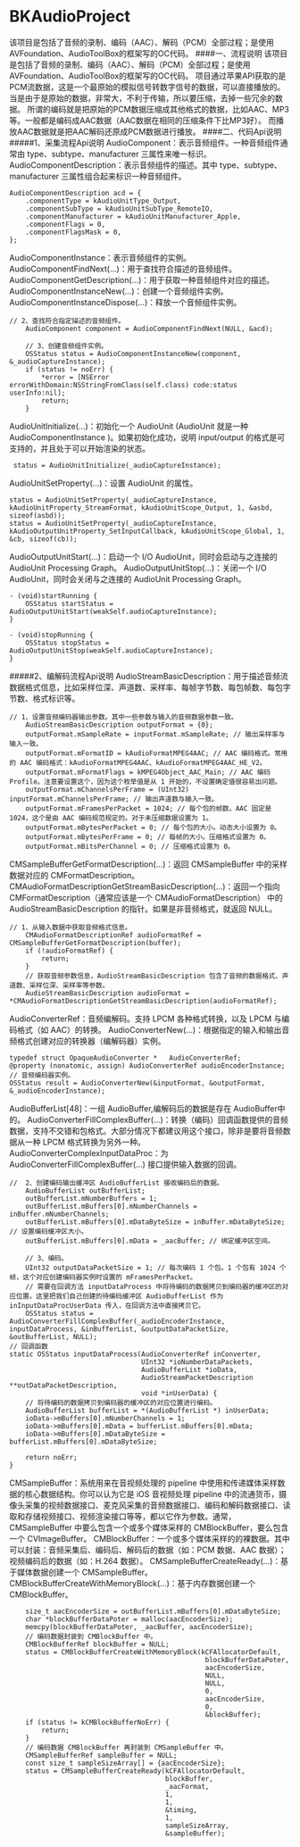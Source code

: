 # BKAudioProject

该项目是包括了音频的录制、编码（AAC）、解码（PCM）全部过程；是使用AVFoundation、AudioToolBox的框架写的OC代码。
####一、流程说明
该项目是包括了音频的录制、编码（AAC）、解码（PCM）全部过程；是使用AVFoundation、AudioToolBox的框架写的OC代码。
项目通过苹果API获取的是PCM流数据，这是一个最原始的模拟信号转数字信号的数据，可以直接播放的。当是由于是原始的数据，非常大，不利于传输，所以要压缩，去掉一些冗余的数据。
所谓的编码就是把原始的PCM数据压缩成其他格式的数据，比如AAC、MP3等。一般都是编码成AAC数据（AAC数据在相同的压缩条件下比MP3好）。
而播放AAC数据就是把AAC解码还原成PCM数据进行播放。
####二、代码Api说明
#####1、采集流程Api说明
AudioComponent：表示音频组件。一种音频组件通常由 type、subtype、manufacturer 三属性来唯一标识。
AudioComponentDescription：表示音频组件的描述。其中 type、subtype、manufacturer 三属性组合起来标识一种音频组件。
```
AudioComponentDescription acd = {
    .componentType = kAudioUnitType_Output,
    .componentSubType = kAudioUnitSubType_RemoteIO,
    .componentManufacturer = kAudioUnitManufacturer_Apple,
    .componentFlags = 0,
    .componentFlagsMask = 0,
};
```
AudioComponentInstance：表示音频组件的实例。
AudioComponentFindNext(...)：用于查找符合描述的音频组件。
AudioComponentGetDescription(...)：用于获取一种音频组件对应的描述。
AudioComponentInstanceNew(...)：创建一个音频组件实例。
AudioComponentInstanceDispose(...)：释放一个音频组件实例。
```
// 2、查找符合指定描述的音频组件。
    AudioComponent component = AudioComponentFindNext(NULL, &acd);
    
    // 3、创建音频组件实例。
    OSStatus status = AudioComponentInstanceNew(component, &_audioCaptureInstance);
    if (status != noErr) {
        *error = [NSError errorWithDomain:NSStringFromClass(self.class) code:status userInfo:nil];
        return;
    }
```
AudioUnitInitialize(...)：初始化一个 AudioUnit (AudioUnit 就是一种 AudioComponentInstance )。如果初始化成功，说明 input/output 的格式是可支持的，并且处于可以开始渲染的状态。
```
 status = AudioUnitInitialize(_audioCaptureInstance);
```
AudioUnitSetProperty(...)：设置 AudioUnit 的属性。
```
status = AudioUnitSetProperty(_audioCaptureInstance, kAudioUnitProperty_StreamFormat, kAudioUnitScope_Output, 1, &asbd, sizeof(asbd));
status = AudioUnitSetProperty(_audioCaptureInstance, kAudioOutputUnitProperty_SetInputCallback, kAudioUnitScope_Global, 1, &cb, sizeof(cb));
```
AudioOutputUnitStart(...)：启动一个 I/O AudioUnit，同时会启动与之连接的 AudioUnit Processing Graph。
AudioOutputUnitStop(...)：关闭一个 I/O AudioUnit，同时会关闭与之连接的 AudioUnit Processing Graph。
```
- (void)startRunning {
    OSStatus startStatus = AudioOutputUnitStart(weakSelf.audioCaptureInstance);
}

- (void)stopRunning {
    OSStatus stopStatus = AudioOutputUnitStop(weakSelf.audioCaptureInstance);
}
```
#####2、编解码流程Api说明
AudioStreamBasicDescription：用于描述音频流数据格式信息，比如采样位深、声道数、采样率、每帧字节数、每包帧数、每包字节数、格式标识等。
```
// 1、设置音频编码器输出参数。其中一些参数与输入的音频数据参数一致。
    AudioStreamBasicDescription outputFormat = {0};
    outputFormat.mSampleRate = inputFormat.mSampleRate; // 输出采样率与输入一致。
    outputFormat.mFormatID = kAudioFormatMPEG4AAC; // AAC 编码格式。常用的 AAC 编码格式：kAudioFormatMPEG4AAC、kAudioFormatMPEG4AAC_HE_V2。
    outputFormat.mFormatFlags = kMPEG4Object_AAC_Main; // AAC 编码 Profile。注意要设置这个，因为这个枚举值是从 1 开始的，不设置确定值很容易出问题。
    outputFormat.mChannelsPerFrame = (UInt32) inputFormat.mChannelsPerFrame; // 输出声道数与输入一致。
    outputFormat.mFramesPerPacket = 1024; // 每个包的帧数。AAC 固定是 1024，这个是由 AAC 编码规范规定的。对于未压缩数据设置为 1。
    outputFormat.mBytesPerPacket = 0; // 每个包的大小。动态大小设置为 0。
    outputFormat.mBytesPerFrame = 0; // 每帧的大小。压缩格式设置为 0。
    outputFormat.mBitsPerChannel = 0; // 压缩格式设置为 0。
```
CMSampleBufferGetFormatDescription(...)：返回 CMSampleBuffer 中的采样数据对应的 CMFormatDescription。
CMAudioFormatDescriptionGetStreamBasicDescription(...)：返回一个指向 CMFormatDescription（通常应该是一个 CMAudioFormatDescription） 中的 AudioStreamBasicDescription 的指针。如果是非音频格式，就返回 NULL。
```
// 1、从输入数据中获取音频格式信息。
    CMAudioFormatDescriptionRef audioFormatRef = CMSampleBufferGetFormatDescription(buffer);
    if (!audioFormatRef) {
        return;
    }
    // 获取音频参数信息，AudioStreamBasicDescription 包含了音频的数据格式、声道数、采样位深、采样率等参数。
    AudioStreamBasicDescription audioFormat = *CMAudioFormatDescriptionGetStreamBasicDescription(audioFormatRef);
```

AudioConverterRef：音频编解码。支持 LPCM 各种格式转换，以及 LPCM 与编码格式（如 AAC）的转换。
AudioConverterNew(...)：根据指定的输入和输出音频格式创建对应的转换器（编解码器）实例。
```
typedef struct OpaqueAudioConverter *   AudioConverterRef;
@property (nonatomic, assign) AudioConverterRef audioEncoderInstance; // 音频编码器实例。
OSStatus result = AudioConverterNew(&inputFormat, &outputFormat, &_audioEncoderInstance);
```
AudioBufferList[48]：一组 AudioBuffer,编解码后的数据是存在 AudioBuffer中的。
AudioConverterFillComplexBuffer(...)：转换（编码）回调函数提供的音频数据，支持不交错和包格式。大部分情况下都建议用这个接口，除非是要将音频数据从一种 LPCM 格式转换为另外一种。
AudioConverterComplexInputDataProc：为 AudioConverterFillComplexBuffer(...) 接口提供输入数据的回调。
```
//  2、创建编码输出缓冲区 AudioBufferList 接收编码后的数据。
    AudioBufferList outBufferList;
    outBufferList.mNumberBuffers = 1;
    outBufferList.mBuffers[0].mNumberChannels = inBuffer.mNumberChannels;
    outBufferList.mBuffers[0].mDataByteSize = inBuffer.mDataByteSize; // 设置编码缓冲区大小。
    outBufferList.mBuffers[0].mData = _aacBuffer; // 绑定缓冲区空间。
    
    // 3、编码。
    UInt32 outputDataPacketSize = 1; // 每次编码 1 个包。1 个包有 1024 个帧，这个对应创建编码器实例时设置的 mFramesPerPacket。
    // 需要在回调方法 inputDataProcess 中将待编码的数据拷贝到编码器的缓冲区的对应位置。这里把我们自己创建的待编码缓冲区 AudioBufferList 作为 inInputDataProcUserData 传入，在回调方法中直接拷贝它。
    OSStatus status = AudioConverterFillComplexBuffer(_audioEncoderInstance, inputDataProcess, &inBufferList, &outputDataPacketSize, &outBufferList, NULL);
// 回调函数
static OSStatus inputDataProcess(AudioConverterRef inConverter,
                                 UInt32 *ioNumberDataPackets,
                                 AudioBufferList *ioData,
                                 AudioStreamPacketDescription **outDataPacketDescription,
                                 void *inUserData) {
    // 将待编码的数据拷贝到编码器的缓冲区的对应位置进行编码。
    AudioBufferList bufferList = *(AudioBufferList *) inUserData;
    ioData->mBuffers[0].mNumberChannels = 1;
    ioData->mBuffers[0].mData = bufferList.mBuffers[0].mData;
    ioData->mBuffers[0].mDataByteSize = bufferList.mBuffers[0].mDataByteSize;
    
    return noErr;
}
```

CMSampleBuffer：系统用来在音视频处理的 pipeline 中使用和传递媒体采样数据的核心数据结构。你可以认为它是 iOS 音视频处理 pipeline 中的流通货币，摄像头采集的视频数据接口、麦克风采集的音频数据接口、编码和解码数据接口、读取和存储视频接口、视频渲染接口等等，都以它作为参数。通常，CMSampleBuffer 中要么包含一个或多个媒体采样的 CMBlockBuffer，要么包含一个 CVImageBuffer。
CMBlockBuffer：一个或多个媒体采样的的裸数据。其中可以封装：音频采集后、编码后、解码后的数据（如：PCM 数据、AAC 数据）；视频编码后的数据（如：H.264 数据）。
CMSampleBufferCreateReady(...)：基于媒体数据创建一个 CMSampleBuffer。
CMBlockBufferCreateWithMemoryBlock(...)：基于内存数据创建一个 CMBlockBuffer。
```
    size_t aacEncoderSize = outBufferList.mBuffers[0].mDataByteSize;
    char *blockBufferDataPoter = malloc(aacEncoderSize);
    memcpy(blockBufferDataPoter, _aacBuffer, aacEncoderSize);
    // 编码数据封装到 CMBlockBuffer 中。
    CMBlockBufferRef blockBuffer = NULL;
    status = CMBlockBufferCreateWithMemoryBlock(kCFAllocatorDefault,
                                                 blockBufferDataPoter,
                                                 aacEncoderSize,
                                                 NULL,
                                                 NULL,
                                                 0,
                                                 aacEncoderSize,
                                                 0,
                                                 &blockBuffer);
    if (status != kCMBlockBufferNoErr) {
        return;
    }
    // 编码数据 CMBlockBuffer 再封装到 CMSampleBuffer 中。
    CMSampleBufferRef sampleBuffer = NULL;
    const size_t sampleSizeArray[] = {aacEncoderSize};
    status = CMSampleBufferCreateReady(kCFAllocatorDefault,
                                       blockBuffer,
                                       _aacFormat,
                                       1,
                                       1,
                                       &timing,
                                       1,
                                       sampleSizeArray,
                                       &sampleBuffer);
```

